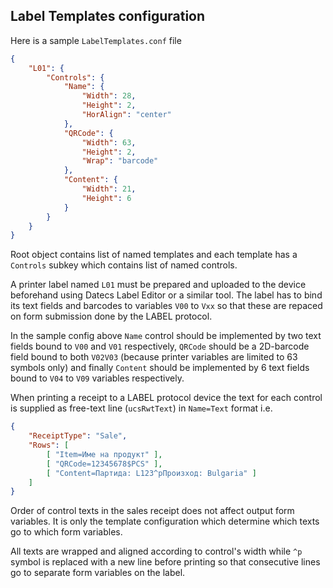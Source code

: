 ## Label Templates configuration

Here is a sample `LabelTemplates.conf` file

```json
{
    "L01": {
        "Controls": {
            "Name": {
                "Width": 28,
                "Height": 2,
                "HorAlign": "center"
            },
            "QRCode": {
                "Width": 63,
                "Height": 2,
                "Wrap": "barcode"
            },
            "Content": {
                "Width": 21,
                "Height": 6
            }
        }
    }
}
```

Root object contains list of named templates and each template has a `Controls` subkey which contains list of named controls.

A printer label named `L01` must be prepared and uploaded to the device beforehand using Datecs Label Editor or a similar tool. The label has to bind its text fields and barcodes to variables `V00` to `Vxx` so that these are repaced on form submission done by the LABEL protocol.

In the sample config above `Name` control should be implemented by two text fields bound to `V00` and `V01` respectively, `QRCode` should be a 2D-barcode field bound to both `V02V03` (because printer variables are limited to 63 symbols only) and finally `Content` should be implemented by 6 text fields bound to `V04` to `V09` variables respectively.

When printing a receipt to a LABEL protocol device the text for each control is supplied as free-text line (`ucsRwtText`) in `Name=Text` format i.e.

```json
{
    "ReceiptType": "Sale",
    "Rows": [
        [ "Item=Име на продукт" ],
        [ "QRCode=12345678$PCS" ],
        [ "Content=Партида: L123^pПроизход: Bulgaria" ]
    ]
}
```

Order of control texts in the sales receipt does not affect output form variables. It is only the template configuration which determine which texts go to which form variables.

All texts are wrapped and aligned according to control's width while `^p` symbol is replaced with a new line before printing so that consecutive lines go to separate form variables on the label.
